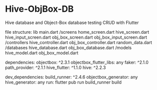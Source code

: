 # Hive-ObjBox-DB
Hive database and Object-Box database testing CRUD with Flutter

file structure: lib
    main.dart
    /screens
        home_screen.dart
        hive_screen.dart
        hive_input_screen.dart
        obj_box_screen.dart
        obj_box_input_screen.dart
    /controllers
        hive_controller.dart
        obj_box_controller.dart
        random_data.dart
    /databases
        hive_database.dart
        obj_box_database.dart
    /models
        hive_model.dart
        obj_box_model.dart

dependencies:
    objectbox: ^2.3.1
    objectbox_flutter_libs: any
    faker: ^2.1.0
    path_provider: ^2.1.1
    hive_flutter: ^1.1.0
    hive: ^2.2.3

dev_dependencies:
    build_runner: ^2.4.6
    objectbox_generator: any
    hive_generator: any
run:    flutter pub run build_runner build
